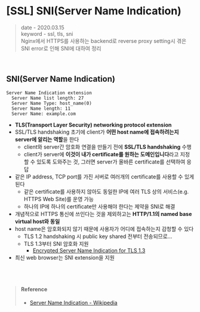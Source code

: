# [SSL] SNI(Server Name Indication)
> date - 2020.03.15  
> keyword - ssl, tls, sni  
> Nginx에서 HTTPS를 사용하는 backend로 reverse proxy setting시 겪은 SNI error로 인해 SNI에 대하여 정리  

<br>

## SNI(Server Name Indication)
```
Server Name Indication extension
  Server Name list length: 27
  Server Name Type: host_name(0)
  Server Name length: 11
  Server Name: example.com
```
* **TLS(Transport Layer Security) networking protocol extension**
* SSL/TLS handshaking 초기에 client가 **어떤 host name에 접속하려는지 server에 알리는 역할**을 한다
  * client와 server간 암호화 연결을 만들기 전에 **SSL/TLS handshaking** 수행
  * client가 server에 **이것이 내가 certificate를 원하는 도메인입니다**라고 지정할 수 있도록 도와주는 것, 그러면 server가 올바른 certificate를 선택하여 응답
* 같은 IP address, TCP port를 가진 서버로 여러개의 certificate를 사용할 수 있게 된다
  * 같은 certificate를 사용하지 않아도 동일한 IP에 여러 TLS 상의 서비스(e.g. HTTPS Web Site)를 운영 가능
  * 하나의 IP에 하나의 certificate만 사용해야 한다는 제약을 SNI로 해결
* 개념적으로 HTTPS 통신에 쓰인다는 것을 제외하고는 **HTTP/1.1의 named base virtual host와 동일**
* host name은 암호화되지 않기 때문에 사용자가 어디에 접속하는지 감청할 수 있다
  * TLS 1.2 handshaking 시 public key shared 전부터 전송되므로...
  * TLS 1.3부터 SNI 암호화 지원
    * [Encrypted Server Name Indication for TLS 1.3](https://tools.ietf.org/html/draft-rescorla-tls-esni-00)
* 최신 web browser는 SNI extension을 지원


<br><br>

> #### Reference
> * [Server Name Indication - Wikipedia](https://en.wikipedia.org/wiki/Server_Name_Indication)
